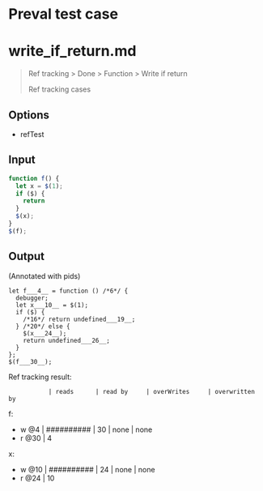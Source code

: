 # Preval test case

# write_if_return.md

> Ref tracking > Done > Function > Write if return
>
> Ref tracking cases

## Options

- refTest

## Input

`````js filename=intro
function f() {
  let x = $(1);
  if ($) {
    return
  }
  $(x);
}
$(f);
`````

## Output

(Annotated with pids)

`````filename=intro
let f___4__ = function () /*6*/ {
  debugger;
  let x___10__ = $(1);
  if ($) {
    /*16*/ return undefined___19__;
  } /*20*/ else {
    $(x___24__);
    return undefined___26__;
  }
};
$(f___30__);
`````

Ref tracking result:

               | reads      | read by     | overWrites     | overwritten by
f:
  - w @4       | ########## | 30          | none           | none
  - r @30      | 4

x:
  - w @10      | ########## | 24          | none           | none
  - r @24      | 10
